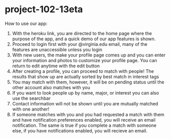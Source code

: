# project-102-13eta
How to use our app:</br>

1. With the heroku link, you are directed to the home page where the purpose of the app, and a quick demo of our app features is shown.</br>
2. Proceed to login first with your @virginia.edu email, many of the features are unaccessible unless you login</br>
3. With new users, the make your profile page comes up and you can enter your information and photos to customize your profile page. You can return to edit anytime with the edit button</br>
4. After creating a profile, you can proceed to match with people! The results that show up are actually sorted by best match in interest tags </br>
5. You may match with them, however, it will be on pending status until the other account also matches with you </br>
6. If you want to look people up by name, major, or interest you can also use the searchbar </br>
7. Contact information will not be shown until you are mutually matched with one another! </br>
8. If someone matches with you and you had requested a match with them and have notification preferences enabled, you will receive an email notification. The same is true if you complete a match with someone else, if you have notifications enabled, you will recieve an email.

